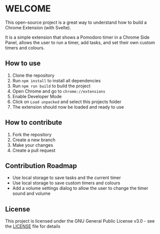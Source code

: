 # WELCOME
This open-source project is a great way to understand how to build a Chrome Extension (with Svelte).

It is a simple extension that shows a Pomodoro timer in a Chrome Side Panel, allows the user to run a timer, add tasks, and set their own
custom timers and colours.

## How to use
1. Clone the repository
2. Run `npm install` to install all dependencies
3. Run `npm run build` to build the project
4. Open Chrome and go to `chrome://extensions`
5. Enable Developer Mode
6. Click on `Load unpacked` and select this projects folder
7. The extension should now be loaded and ready to use

## How to contribute
1. Fork the repository
2. Create a new branch
3. Make your changes
4. Create a pull request

## Contribution Roadmap
- Use local storage to save tasks and the current timer
- Use local storage to save custom timers and colours
- Add a volume settings dialog to allow the user to change the timer sound and volume

## License
This project is licensed under the GNU General Public License v3.0 - see the [LICENSE](LICENSE) file for details
```
